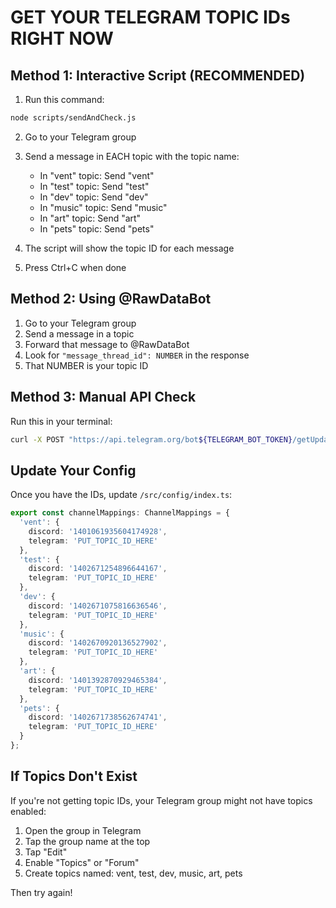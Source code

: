 # GET YOUR TELEGRAM TOPIC IDs RIGHT NOW

## Method 1: Interactive Script (RECOMMENDED)

1. Run this command:
```bash
node scripts/sendAndCheck.js
```

2. Go to your Telegram group

3. Send a message in EACH topic with the topic name:
   - In "vent" topic: Send "vent"
   - In "test" topic: Send "test"  
   - In "dev" topic: Send "dev"
   - In "music" topic: Send "music"
   - In "art" topic: Send "art"
   - In "pets" topic: Send "pets"

4. The script will show the topic ID for each message

5. Press Ctrl+C when done

## Method 2: Using @RawDataBot

1. Go to your Telegram group
2. Send a message in a topic
3. Forward that message to @RawDataBot
4. Look for `"message_thread_id": NUMBER` in the response
5. That NUMBER is your topic ID

## Method 3: Manual API Check

Run this in your terminal:
```bash
curl -X POST "https://api.telegram.org/bot${TELEGRAM_BOT_TOKEN}/getUpdates" | grep -o '"message_thread_id":[0-9]*' | sort -u
```

## Update Your Config

Once you have the IDs, update `/src/config/index.ts`:

```typescript
export const channelMappings: ChannelMappings = {
  'vent': {
    discord: '1401061935604174928',
    telegram: 'PUT_TOPIC_ID_HERE'
  },
  'test': {
    discord: '1402671254896644167', 
    telegram: 'PUT_TOPIC_ID_HERE'
  },
  'dev': {
    discord: '1402671075816636546',
    telegram: 'PUT_TOPIC_ID_HERE'
  },
  'music': {
    discord: '1402670920136527902',
    telegram: 'PUT_TOPIC_ID_HERE'
  },
  'art': {
    discord: '1401392870929465384',
    telegram: 'PUT_TOPIC_ID_HERE'
  },
  'pets': {
    discord: '1402671738562674741',
    telegram: 'PUT_TOPIC_ID_HERE'
  }
};
```

## If Topics Don't Exist

If you're not getting topic IDs, your Telegram group might not have topics enabled:

1. Open the group in Telegram
2. Tap the group name at the top
3. Tap "Edit"
4. Enable "Topics" or "Forum"
5. Create topics named: vent, test, dev, music, art, pets

Then try again!